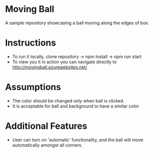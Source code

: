 # Moving Ball
A sample repository showcasing a ball moving along the edges of box.

# Instructions
- To run it locally, clone repository -> npm install -> npm run start  
- To view you it in action you can navigate directly to http://movingball.azurewebsites.net/

# Assumptions
- The color should be changed only when ball is clicked.
- It is acceptable for ball and background to have a similar color

# Additional Features
- User can turn on 'automatic' functionality, and the ball will move automatically amongst all corners.
